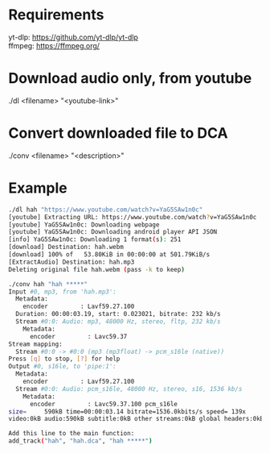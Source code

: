 # Requirements
yt-dlp: https://github.com/yt-dlp/yt-dlp  
ffmpeg: https://ffmpeg.org/

# Download audio only, from youtube
./dl \<filename\> "\<youtube-link\>"

# Convert downloaded file to DCA
./conv \<filename\> "\<description\>"

# Example

```bash
./dl hah "https://www.youtube.com/watch?v=YaG5SAw1n0c"
[youtube] Extracting URL: https://www.youtube.com/watch?v=YaG5SAw1n0c
[youtube] YaG5SAw1n0c: Downloading webpage
[youtube] YaG5SAw1n0c: Downloading android player API JSON
[info] YaG5SAw1n0c: Downloading 1 format(s): 251
[download] Destination: hah.webm
[download] 100% of   53.80KiB in 00:00:00 at 501.79KiB/s
[ExtractAudio] Destination: hah.mp3
Deleting original file hah.webm (pass -k to keep)

./conv hah "hah *****"
Input #0, mp3, from 'hah.mp3':
  Metadata:
    encoder         : Lavf59.27.100
  Duration: 00:00:03.19, start: 0.023021, bitrate: 232 kb/s
  Stream #0:0: Audio: mp3, 48000 Hz, stereo, fltp, 232 kb/s
    Metadata:
      encoder         : Lavc59.37
Stream mapping:
  Stream #0:0 -> #0:0 (mp3 (mp3float) -> pcm_s16le (native))
Press [q] to stop, [?] for help
Output #0, s16le, to 'pipe:1':
  Metadata:
    encoder         : Lavf59.27.100
  Stream #0:0: Audio: pcm_s16le, 48000 Hz, stereo, s16, 1536 kb/s
    Metadata:
      encoder         : Lavc59.37.100 pcm_s16le
size=     590kB time=00:00:03.14 bitrate=1536.0kbits/s speed= 139x
video:0kB audio:590kB subtitle:0kB other streams:0kB global headers:0kB muxing overhead: 0.000000%

Add this line to the main function:
add_track("hah", "hah.dca", "hah *****")
```
